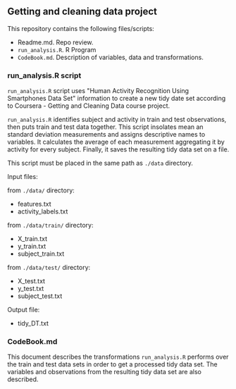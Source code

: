 ## Getting and cleaning data project

This repository contains the following files/scripts:

- Readme.md. Repo review.
- `run_analysis.R`. R Program 
- `CodeBook.md`. Description of variables, data and transformations.

### run_analysis.R script

`run_analysis.R` script uses "Human Activity Recognition Using Smartphones Data Set" 
information to create a new tidy date set according to Coursera - Getting and 
Cleaning Data course project.

`run_analysis.R` identifies subject and activity in train and test observations, 
then puts train and test data together. This script insolates mean an standard 
deviation measurements and assigns descriptive names to variables. It calculates 
the average of each measurement aggregating it by activity for every subject. Finally, 
it saves the resulting tidy data set on a file.

This script must be placed in the same path as `./data` directory.

Input files:

from `./data/` directory: 
  * features.txt
  * activity_labels.txt
  
from `./data/train/` directory:  
  * X_train.txt
  * y_train.txt
  * subject_train.txt
  
from `./data/test/` directory:
  * X_test.txt
  * y_test.txt
  * subject_test.txt

Output file:

  * tidy_DT.txt


### CodeBook.md

This document describes the transformations `run_analysis.R` performs over the 
train and test data sets in order to get a processed tidy data set.
The variables and observations from the resulting tidy data set are also described.